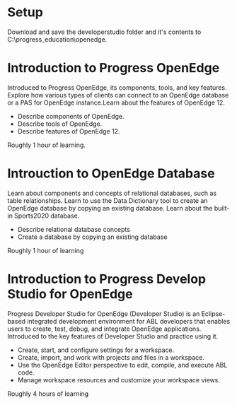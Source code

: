 # Setup
Download and save the developerstudio folder and it's contents to C:\progress_education\openedge.

# Introduction to Progress OpenEdge
Introduced to Progress OpenEdge, its components, tools, and key features. Explore how various types of clients can connect to an OpenEdge database or a PAS for OpenEdge instance.Learn about the features of OpenEdge 12.
- Describe components of OpenEdge.
- Describe tools of OpenEdge.
- Describe features of OpenEdge 12.

Roughly 1 hour of learning. 

# Introuction to OpenEdge Database
Learn about components and concepts of relational databases, such as table relationships. Learn to use the Data Dictionary tool to create an OpenEdge database by copying an existing database. Learn about the built-in Sports2020 database.
- Describe relational database concepts
- Create a database by copying an existing database

Roughly 1 hour of learning

# Introduction to Progress Develop Studio for OpenEdge
Progress Developer Studio for OpenEdge (Developer Studio) is an Eclipse-based integrated development environment for ABL developers that enables users to create, test, debug, and integrate OpenEdge applications. Introduced to the key features of Developer Studio and practice using it.
- Create, start, and configure settings for a workspace.
- Create, import, and work with projects and files in a workspace.
- Use the OpenEdge Editor perspective to edit, compile, and execute ABL code.
- Manage workspace resources and customize your workspace views.

Roughly 4 hours of learning
